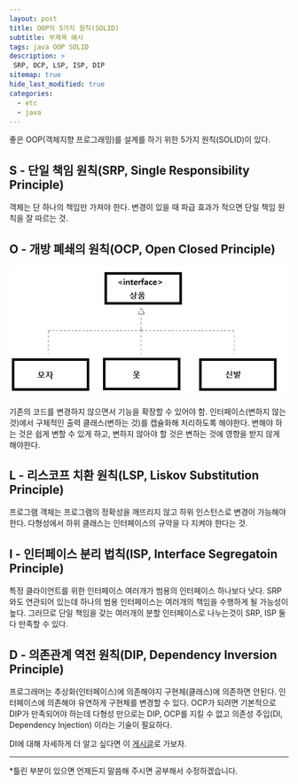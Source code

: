 ```yaml
---
layout: post
title: OOP의 5가지 원칙(SOLID)
subtitle: 부제목 예시
tags: java OOP SOLID
description: >
 SRP, OCP, LSP, ISP, DIP
sitemap: true
hide_last_modified: true
categories:
  - etc
  - java
---
```


좋은 OOP(객체지향 프로그래밍)를 설계를 하기 위한 5가지 원칙(SOLID)이 있다.

## S - 단일 책임 원칙(SRP, Single Responsibility Principle)
객체는 단 하나의 책임만 가져야 한다. 변경이 있을 때 파급 효과가 적으면 단일 책임 원칙을 잘 따르는 것.

## O - 개방 폐쇄의 원칙(OCP, Open Closed Principle)

![](/assets//img/blog/etc/java/oop_1.png)

기존의 코드를 변경하지 않으면서 기능을 확장할 수 있어야 함. 인터페이스(변하지 않는 것)에서 구체적인 출력 클래스(변하는 것)를 캡슐화해 처리하도록 해야한다. 변해야 하는 것은 쉽게 변할 수 있게 하고, 변하지 않아야 할 것은 변하는 것에 영향을 받지 않게 해야한다.

## L - 리스코프 치환 원칙(LSP, Liskov Substitution Principle)
프로그램 객체는 프로그램의 정확성을 깨뜨리지 않고 하위 인스턴스로 변경이 가능해야 한다. 다형성에서 하위 클래스는 인터페이스의 규약을 다 지켜야 한다는 것.

## I - 인터페이스 분리 법칙(ISP, Interface Segregatoin Principle)
특정 클라이언트를 위한 인터페이스 여러개가 범용의 인터페이스 하나보다 낫다. SRP와도 연관되어 있는데 하나의 범용 인터페이스는 여러개의 책임을 수행하게 될 가능성이 높다. 그러므로 단일 책임을 갖는 여러개의 분할 인터페이스로 나누는것이 SRP, ISP 둘다 만족할 수 있다.

## D - 의존관계 역전 원칙(DIP, Dependency Inversion Principle)
프로그래머는 추상화(인터페이스)에 의존해야지 구현체(클래스)에 의존하면 안된다. 인터페이스에 의존해야 유연하게 구현체를 변경할 수 있다. OCP가 되려면 기본적으로 DIP가 만족되어야 하는데 다형성 만으로는 DIP, OCP를 지킬 수 없고 의존성 주입(DI, Dependency Injection) 이라는 기술이 필요하다.

DI에 대해 자세하게 더 알고 싶다면 이 [게시글]로 가보자.

[게시글]: https://parkmuhyeun.github.io/study/spring/2022-02-10-Spring(2)/

---

*틀린 부분이 있으면 언제든지 말씀해 주시면 공부해서 수정하겠습니다.